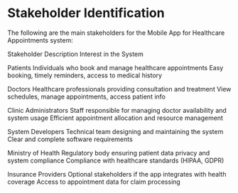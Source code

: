 # Stakeholder Identification

The following are the main stakeholders for the Mobile App for Healthcare Appointments system:

 Stakeholder              Description                                                               Interest in the System                                        

 Patients                Individuals who book and manage healthcare appointments                    Easy booking, timely reminders, access to medical history 

 
 Doctors                 Healthcare professionals providing consultation and treatment              View schedules, manage appointments, access patient info  

 
 Clinic Administrators   Staff responsible for managing doctor availability and system usage        Efficient appointment allocation and resource management  

 
 System Developers       Technical team designing and maintaining the system                        Clear and complete software requirements  

 
 Ministry of Health      Regulatory body ensuring patient data privacy and system compliance        Compliance with healthcare standards (HIPAA, GDPR) 

 
 Insurance Providers     Optional stakeholders if the app integrates with health coverage           Access to appointment data for claim processing               

